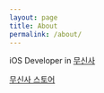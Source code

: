 ```yaml
---
layout: page
title: About
permalink: /about/
---
```


iOS Developer in [무신사](https://github.com/musinsa)

[무신사 스토어](https://store.musinsa.com/app/)
